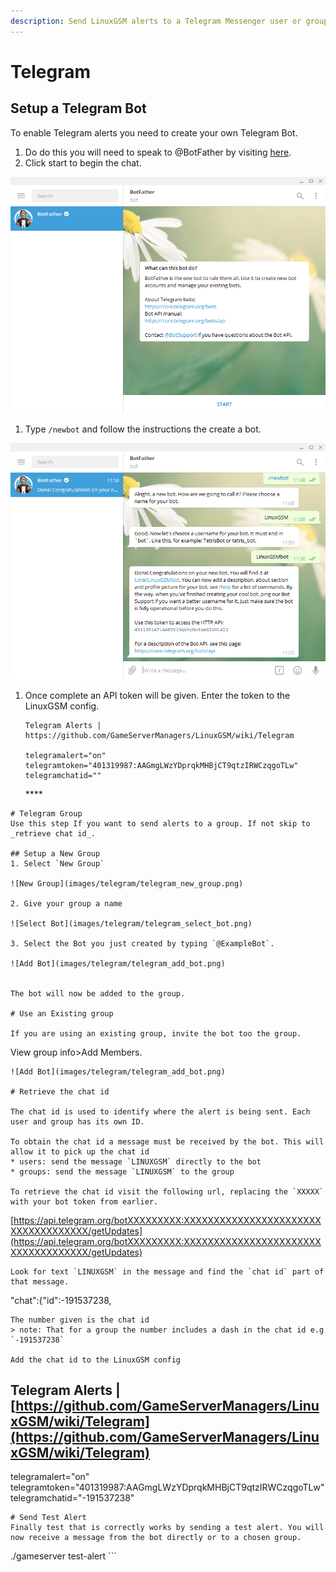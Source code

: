 ```yaml
---
description: Send LinuxGSM alerts to a Telegram Messenger user or group.
---
```


# Telegram



## Setup a Telegram Bot

To enable Telegram alerts you need to create your own Telegram Bot.

1. Do do this you will need to speak to @BotFather by visiting [here](https://telegram.me/BotFather).
2. Click start to begin the chat.

![BotFather Chat](../.gitbook/assets/botfather_chat.png)

1. Type `/newbot` and follow the instructions the create a bot.

![new Bot](../.gitbook/assets/botfather_new_bot.png)

1. Once complete an API token will be given. Enter the token to the LinuxGSM config.

   ```text
   Telegram Alerts | 
   https://github.com/GameServerManagers/LinuxGSM/wiki/Telegram

   telegramalert="on"
   telegramtoken="401319987:AAGmgLWzYDprqkMHBjCT9qtzIRWCzqgoTLw"
   telegramchatid=""
   ```

   \*\*\*\*



```text
# Telegram Group
Use this step If you want to send alerts to a group. If not skip to _retrieve chat id_.

## Setup a New Group
1. Select `New Group`

![New Group](images/telegram/telegram_new_group.png)

2. Give your group a name

![Select Bot](images/telegram/telegram_select_bot.png)

3. Select the Bot you just created by typing `@ExampleBot`.

![Add Bot](images/telegram/telegram_add_bot.png)


The bot will now be added to the group.

# Use an Existing group

If you are using an existing group, invite the bot too the group.
```

View group info&gt;Add Members.

```text
![Add Bot](images/telegram/telegram_add_bot.png)

# Retrieve the chat id

The chat id is used to identify where the alert is being sent. Each user and group has its own ID.

To obtain the chat id a message must be received by the bot. This will allow it to pick up the chat id
* users: send the message `LINUXGSM` directly to the bot
* groups: send the message `LINUXGSM` to the group

To retrieve the chat id visit the following url, replacing the `XXXXX` with your bot token from earlier.
```

[https://api.telegram.org/botXXXXXXXXX:XXXXXXXXXXXXXXXXXXXXXXXXXXXXXXXXXXXX/getUpdates](https://api.telegram.org/botXXXXXXXXX:XXXXXXXXXXXXXXXXXXXXXXXXXXXXXXXXXXXX/getUpdates)

```text
Look for text `LINUXGSM` in the message and find the `chat id` part of that message.
```

"chat":{"id":-191537238,

```text
The number given is the chat id
> note: That for a group the number includes a dash in the chat id e.g `-191537238`

Add the chat id to the LinuxGSM config
```

## Telegram Alerts \| [https://github.com/GameServerManagers/LinuxGSM/wiki/Telegram](https://github.com/GameServerManagers/LinuxGSM/wiki/Telegram)

telegramalert="on" telegramtoken="401319987:AAGmgLWzYDprqkMHBjCT9qtzIRWCzqgoTLw" telegramchatid="-191537238"

```text
# Send Test Alert
Finally test that is correctly works by sending a test alert. You will now receive a message from the bot directly or to a chosen group.
```

./gameserver test-alert \`\`\`

